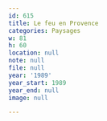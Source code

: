 ```yaml
---
id: 615
title: Le feu en Provence
categories: Paysages
w: 81
h: 60
location: null
note: null
file: null
year: '1989'
year_start: 1989
year_end: null
image: null

---
```

